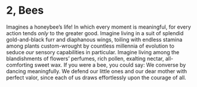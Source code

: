 # 2, Bees

Imagines a honeybee’s life! In which every moment is meaningful, for every action tends _only_ to the greater good. Imagine living in a suit of splendid gold-and-black furr and diaphanous wings, toiling with endless stamina among plants custom-wrought by countless millennia of evolution to seduce _our_ sensory capabilities in particular. Imagine living among the blandishments of flowers’ perfumes, rich pollen, exalting nectar, all-comforting sweet wax. If you were a bee, you could say: We converse by dancing meaningfully. We defend our little ones and our dear mother with perfect valor, since each of us draws effortlessly upon the courage of all.

